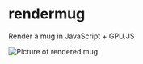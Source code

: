 # rendermug
Render a mug in JavaScript + GPU.JS

![Picture of rendered mug](https://ryandenlinger.files.wordpress.com/2021/05/rendermug-1.png)
